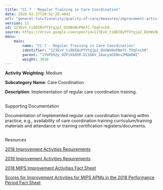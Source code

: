 ```yaml
---
title: "CC 7 - Regular Training in Care Coordination"
date: 2020-02-27T20:52:28.404Z
url: "general-functionality/quality-of-care/measures/improvement-activities-measures/2018-improvement-acti_50.html"
version: 11
id: 123EvV_ti8DIBvPfVtqjpZ_DUXWvNnPNefC-TOqFoch0
source: https://drive.google.com/open?id=123EvV_ti8DIBvPfVtqjpZ_DUXWvNnPNefC-TOqFoch0
menu:
    main:
        name: "CC 7 - Regular Training in Care Coordination"
        identifier: "123EvV_ti8DIBvPfVtqjpZ_DUXWvNnPNefC-TOqFoch0"
        parent: "1YbPb92y_0ZPiXk8hR-D11GKV_1AacyaOZNnv2MQmDWI"
        weight: 3030
---
```









**Activity Weighting**: Medium

**Subcategory Name**: Care Coordination

**Description**: Implementation of regular care coordination training.







## 

Supporting Documentation

Documentation of implemented regular care coordination training within practice, e.g., availability of care coordination training curriculum/training materials and attendance or training certification registers/documents.







## 

Resources

[2018 Improvement Activities Requirements](https://qpp.cms.gov/mips/improvement-activities?py=2018)

[2019 Improvement Activities Requirements](https://qpp.cms.gov/mips/improvement-activities?py=2019)

[2018 MIPS Improvement Activities Fact Sheet](https://qpp.cms.gov/resource/2018%20MIPS%20Improvement%20Activities%20Fact%20Sheet)

[Scores for Improvement Activities for MIPS APMs in the 2018 Performance Period Fact Sheet](https://qpp.cms.gov/resource/2018%20MIPS%20APMs%20improvement%20Activities%20scores%20fact%20sheet)

